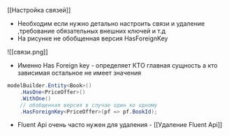 [[Настройка связей]]
- Необходим если нужно детально настроить связи и удаление ,требование обязательных внешних ключей и т.д
- На рисунке не обобщенная версия HasForeignKey

![[связи.png]]

- Именно Has Foreign key - определяет КТО главная сущность а кто зависимая остальное не имеет значения
```cs
modelBuilder.Entity<Book>()  
    .HasOne<PriceOffer>()  
    .WithOne()  
    // обобщенная версия в случае один ко одному
    .HasForeignKey<PriceOffer>(pf => pf.BookId);
```
- Fluent Api очень часто нужен для удаления - [[Удаление Fluent Api]] 